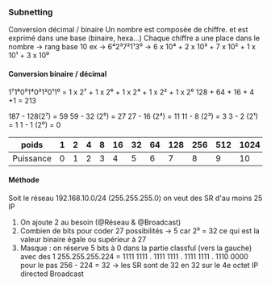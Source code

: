 ### Subnetting
Conversion décimal / binaire
Un nombre est composée de chiffre. et est exprimé dans une base (binaire, hexa...)
Chaque chiffre a une place dans le nombre -> rang
base 10 ex -> 6⁴2³7²1¹3⁰ -> 6 x 10⁴ + 2 x 10³ + 7 x 10² + 1 x 10¹ + 3 x 10⁰

#### Conversion binaire / décimal
1⁷1⁶0⁵1⁴0³1²0¹1⁰ = 1 x 2⁷ + 1 x 2⁶ + 1 x 2⁴ + 1 x 2² + 1 x 2⁰
128 + 64 + 16 + 4 +1 = 213


187 - 128(2⁷) = 59
59 - 32 (2⁵) = 27
27 - 16 (2⁴) = 11
11 - 8 (2³) = 3
3 - 2 (2¹) = 1
1 - 1 (2⁰) = 0


| poids     | 1   | 2   | 4   | 8   | 16  | 32  | 64  | 128 | 256 | 512 | 1024 | 2048 | 4096 | 8192 |
| --------- | --- | --- | --- | --- | --- | --- | --- | --- | --- | --- | ---- | ---- | ---- | ---- |
| Puissance | 0   | 1   | 2   | 3   | 4   | 5   | 6   | 7   | 8   | 9   | 10   | 11   | 12   | 13   |


#### Méthode
Soit le réseau 192.168.10.0/24 (255.255.255.0)
on veut des SR d'au moins 25 IP
1. On ajoute 2 au besoin (@Réseau & @Broadcast)
2. Combien de bits pour coder 27 possibilités -> 5 car 2⁵ = 32 ce qui est la valeur binaire égale ou supérieur à 27
3. Masque : on réserve 5 bits à 0 dans la partie classful (vers la gauche) avec des 1
255.255.255.224 = 1111 1111 . 1111 1111 . 1111 1111 . 1110 0000
pour le pas 256 - 224 = 32 -> les SR sont de 32 en 32 sur le 4e octet
IP directed Broadcast
